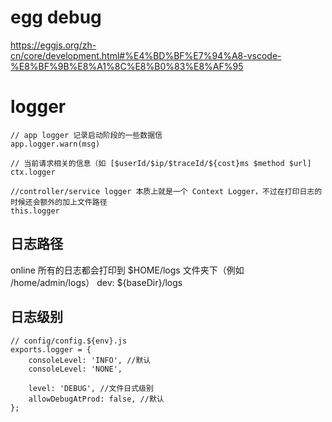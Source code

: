 # egg debug
https://eggjs.org/zh-cn/core/development.html#%E4%BD%BF%E7%94%A8-vscode-%E8%BF%9B%E8%A1%8C%E8%B0%83%E8%AF%95

# logger

    // app logger 记录启动阶段的一些数据信
    app.logger.warn(msg)

    // 当前请求相关的信息（如 [$userId/$ip/$traceId/${cost}ms $method $url]
    ctx.logger 

    //controller/service logger 本质上就是一个 Context Logger，不过在打印日志的时候还会额外的加上文件路径
    this.logger

## 日志路径
online 所有的日志都会打印到 $HOME/logs 文件夹下（例如 /home/admin/logs）
dev: ${baseDir}/logs

## 日志级别

    // config/config.${env}.js
    exports.logger = {
        consoleLevel: 'INFO', //默认
        consoleLevel: 'NONE',

        level: 'DEBUG', //文件日式级别
        allowDebugAtProd: false, //默认
    };
